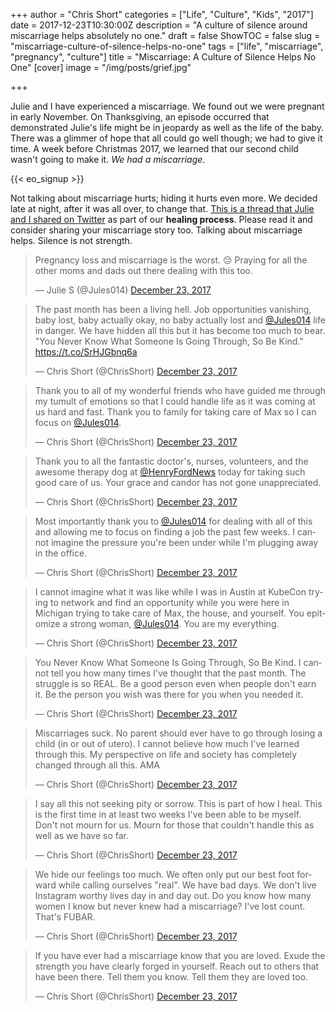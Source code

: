 +++
author = "Chris Short"
categories = ["Life", "Culture", "Kids", "2017"]
date = 2017-12-23T10:30:00Z
description = "A culture of silence around miscarriage helps absolutely no one."
draft = false
ShowTOC = false
slug = "miscarriage-culture-of-silence-helps-no-one"
tags = ["life", "miscarriage", "pregnancy", "culture"]
title = "Miscarriage: A Culture of Silence Helps No One"
[cover]
image = "/img/posts/grief.jpg"

+++

Julie and I have experienced a miscarriage. We found out we were pregnant in early November. On Thanksgiving, an episode occurred that demonstrated Julie's life might be in jeopardy as well as the life of the baby. There was a glimmer of hope that all could go well though; we had to give it time. A week before Christmas 2017, we learned that our second child wasn't going to make it. *We had a miscarriage*.

{{< eo_signup >}}

Not talking about miscarriage hurts; hiding it hurts even more. We decided late at night, after it was all over, to change that. [This is a thread that Julie and I shared on Twitter](https://twitter.com/ChrisShort/status/944424925057691648) as part of our **healing process**. Please read it and consider sharing your miscarriage story too. Talking about miscarriage helps. Silence is not strength.

<blockquote class="twitter-tweet" data-lang="en"><p lang="en" dir="ltr">Pregnancy loss and miscarriage is the worst. 😔 Praying for all the other moms and dads out there dealing with this too.</p>&mdash; Julie S (@Jules014) <a href="https://twitter.com/Jules014/status/944423865727537153?ref_src=twsrc%5Etfw">December 23, 2017</a></blockquote>

<blockquote class="twitter-tweet" data-lang="en"><p lang="en" dir="ltr">The past month has been a living hell. Job opportunities vanishing, baby lost, baby actually okay, no baby actually lost and <a href="https://twitter.com/Jules014?ref_src=twsrc%5Etfw">@Jules014</a> life in danger. We have hidden all this but it has become too much to bear. &quot;You Never Know What Someone Is Going Through, So Be Kind.&quot; <a href="https://t.co/SrHJGbnq6a">https://t.co/SrHJGbnq6a</a></p>&mdash; Chris Short (@ChrisShort) <a href="https://twitter.com/ChrisShort/status/944424925057691648?ref_src=twsrc%5Etfw">December 23, 2017</a></blockquote>

<blockquote class="twitter-tweet" data-conversation="none" data-lang="en"><p lang="en" dir="ltr">Thank you to all of my wonderful friends who have guided me through my tumult of emotions so that I could handle life as it was coming at us hard and fast. Thank you to family for taking care of Max so I can focus on <a href="https://twitter.com/Jules014?ref_src=twsrc%5Etfw">@Jules014</a>.</p>&mdash; Chris Short (@ChrisShort) <a href="https://twitter.com/ChrisShort/status/944425436284637184?ref_src=twsrc%5Etfw">December 23, 2017</a></blockquote>

<blockquote class="twitter-tweet" data-conversation="none" data-lang="en"><p lang="en" dir="ltr">Thank you to all the fantastic doctor&#39;s, nurses, volunteers, and the awesome therapy dog at <a href="https://twitter.com/HenryFordNews?ref_src=twsrc%5Etfw">@HenryFordNews</a> today for taking such good care of us. Your grace and candor has not gone unappreciated.</p>&mdash; Chris Short (@ChrisShort) <a href="https://twitter.com/ChrisShort/status/944425986912866304?ref_src=twsrc%5Etfw">December 23, 2017</a></blockquote>

<blockquote class="twitter-tweet" data-conversation="none" data-lang="en"><p lang="en" dir="ltr">Most importantly thank you to <a href="https://twitter.com/Jules014?ref_src=twsrc%5Etfw">@Jules014</a> for dealing with all of this and allowing me to focus on finding a job the past few weeks. I cannot imagine the pressure you&#39;re been under while I&#39;m plugging away in the office.</p>&mdash; Chris Short (@ChrisShort) <a href="https://twitter.com/ChrisShort/status/944426590573924353?ref_src=twsrc%5Etfw">December 23, 2017</a></blockquote>

<blockquote class="twitter-tweet" data-conversation="none" data-lang="en"><p lang="en" dir="ltr">I cannot imagine what it was like while I was in Austin at KubeCon trying to network and find an opportunity while you were here in Michigan trying to take care of Max, the house, and yourself. You epitomize a strong woman, <a href="https://twitter.com/Jules014?ref_src=twsrc%5Etfw">@Jules014</a>. You are my everything.</p>&mdash; Chris Short (@ChrisShort) <a href="https://twitter.com/ChrisShort/status/944427207828615168?ref_src=twsrc%5Etfw">December 23, 2017</a></blockquote>

<blockquote class="twitter-tweet" data-conversation="none" data-lang="en"><p lang="en" dir="ltr">You Never Know What Someone Is Going Through, So Be Kind. I cannot tell you how many times I&#39;ve thought that the past month. The struggle is so REAL. Be a good person even when people don&#39;t earn it. Be the person you wish was there for you when you needed it.</p>&mdash; Chris Short (@ChrisShort) <a href="https://twitter.com/ChrisShort/status/944428293574529026?ref_src=twsrc%5Etfw">December 23, 2017</a></blockquote>

<blockquote class="twitter-tweet" data-conversation="none" data-lang="en"><p lang="en" dir="ltr">Miscarriages suck. No parent should ever have to go through losing a child (in or out of utero). I cannot believe how much I&#39;ve learned through this. My perspective on life and society has completely changed through all this. AMA</p>&mdash; Chris Short (@ChrisShort) <a href="https://twitter.com/ChrisShort/status/944429349490642944?ref_src=twsrc%5Etfw">December 23, 2017</a></blockquote>

<blockquote class="twitter-tweet" data-conversation="none" data-lang="en"><p lang="en" dir="ltr">I say all this not seeking pity or sorrow. This is part of how I heal. This is the first time in at least two weeks I&#39;ve been able to be myself. Don&#39;t not mourn for us. Mourn for those that couldn&#39;t handle this as well as we have so far.</p>&mdash; Chris Short (@ChrisShort) <a href="https://twitter.com/ChrisShort/status/944431942291869696?ref_src=twsrc%5Etfw">December 23, 2017</a></blockquote>

<blockquote class="twitter-tweet" data-conversation="none" data-lang="en"><p lang="en" dir="ltr">We hide our feelings too much. We often only put our best foot forward while calling ourselves &quot;real&quot;. We have bad days. We don&#39;t live Instagram worthy lives day in and day out. Do you know how many women I know but never knew had a miscarriage? I&#39;ve lost count. That&#39;s FUBAR.</p>&mdash; Chris Short (@ChrisShort) <a href="https://twitter.com/ChrisShort/status/944432979039916032?ref_src=twsrc%5Etfw">December 23, 2017</a></blockquote>

<blockquote class="twitter-tweet" data-conversation="none" data-lang="en"><p lang="en" dir="ltr">If you have ever had a miscarriage know that you are loved. Exude the strength you have clearly forged in yourself. Reach out to others that have been there. Tell them you know. Tell them they are loved too.</p>&mdash; Chris Short (@ChrisShort) <a href="https://twitter.com/ChrisShort/status/944433536135782400?ref_src=twsrc%5Etfw">December 23, 2017</a></blockquote>

<script async src="https://platform.twitter.com/widgets.js" charset="utf-8"></script>
